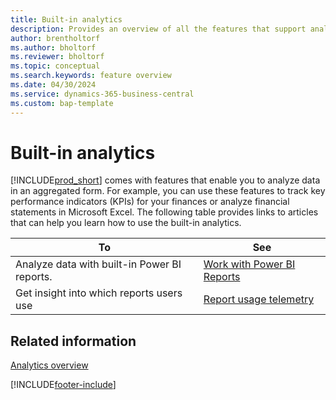 ```yaml
---
title: Built-in analytics
description: Provides an overview of all the features that support analytics tasks in the Business Central product.
author: brentholtorf
ms.author: bholtorf
ms.reviewer: bholtorf
ms.topic: conceptual
ms.search.keywords: feature overview
ms.date: 04/30/2024
ms.service: dynamics-365-business-central
ms.custom: bap-template
---
```

# Built-in analytics

[!INCLUDE[prod_short](includes/prod_short.md)] comes with features that enable you to analyze data in an aggregated form. For example, you can use these features to track key performance indicators (KPIs) for your finances or analyze financial statements in Microsoft Excel. The following table provides links to articles that can help you learn how to use the built-in analytics.

| To | See |
| --- | --- |
|Analyze data with built-in Power BI reports. | [Work with Power BI Reports](across-working-with-powerbi.md) |
|Get insight into which reports users use| [Report usage telemetry](/dynamics365/business-central/dev-itpro/administration/telemetry-reports-trace)|

## Related information

[Analytics overview](reports-bi-reporting.md)

[!INCLUDE[footer-include](includes/footer-banner.md)]
